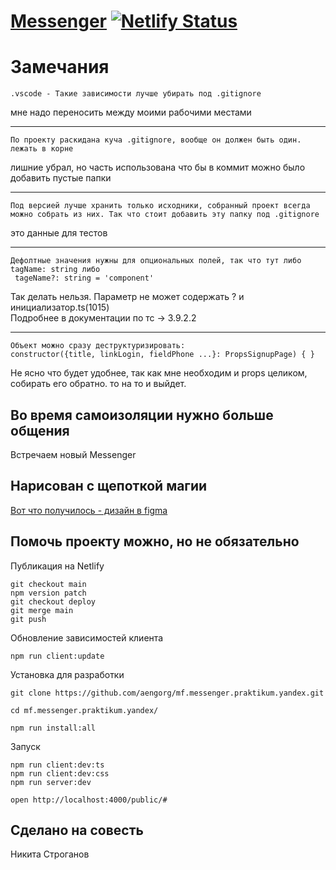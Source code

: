 # [Messenger](https://messenger-1.netlify.app/) [![Netlify Status](https://api.netlify.com/api/v1/badges/f8219fec-4561-4017-9c56-946bb0ddbfb1/deploy-status)](https://app.netlify.com/sites/dreamy-noether-285e69/deploys)

# Замечания

```
.vscode - Такие зависимости лучше убирать под .gitignore
```

мне надо переносить между моими рабочими местами

---

```
По проекту раскидана куча .gitignore, вообще он должен быть один. лежать в корне
```

лишние убрал, но часть использована что бы в коммит можно было добавить пустые папки

---

```
Под версией лучше хранить только исходники, собранный проект всегда можно собрать из них. Так что стоит добавить эту папку под .gitignore
```

это данные для тестов

---

```
Дефолтные значения нужны для опциональных полей, так что тут либо tagName: string либо
 tageName?: string = 'component'
```

Так делать нельзя.
Параметр не может содержать ? и инициализатор.ts(1015)  
Подробнее в документации по тс → 3.9.2.2

---

```
Объект можно сразу деструктуризировать:
constructor({title, linkLogin, fieldPhone ...}: PropsSignupPage) { }
```

Не ясно что будет удобнее, так как мне необходим и props целиком, собирать его обратно.
то на то и выйдет.

<!--
0 доступен по адресу [https://messenger-1.netlify.app/client/public/#](https://messenger-1.netlify.app/client/public/#)

1 Не доделал страницу чата по компонентам

2 не осилил сборку и нормальные пути. пришлось просто закомитить файлы

3 есть 1 any -->

## Во время самоизоляции нужно больше общения

Встречаем новый Messenger

## Нарисован с щепоткой магии

[Вот что получилось - дизайн в figma](https://www.figma.com/proto/mUP7cfOp31SqrgHVCl4mOi/Untitled?node-id=7%3A321&scaling=min-zoom)

## Помочь проекту можно, но не обязательно

Публикация на Netlify

```
git checkout main
npm version patch
git checkout deploy
git merge main
git push
```

Обновление зависимостей клиента

```
npm run client:update
```

Установка для разработки

```
git clone https://github.com/aengorg/mf.messenger.praktikum.yandex.git

cd mf.messenger.praktikum.yandex/

npm run install:all
```

Запуск

```
npm run client:dev:ts
npm run client:dev:css
npm run server:dev
```

```
open http://localhost:4000/public/#
```

## Сделано на совесть

Никита Строганов
